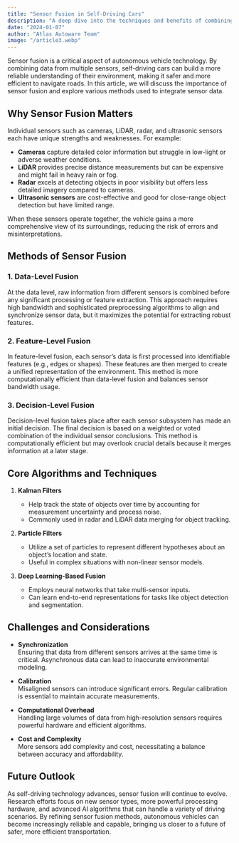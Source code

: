 ```yaml
---
title: "Sensor Fusion in Self-Driving Cars"
description: "A deep dive into the techniques and benefits of combining data from multiple sensors in autonomous vehicles."
date: "2024-01-07"
author: "Atlas Autoware Team"
image: "/article3.webp"
---
```


Sensor fusion is a critical aspect of autonomous vehicle technology. By combining data from multiple sensors, self-driving cars can build a more reliable understanding of their environment, making it safer and more efficient to navigate roads. In this article, we will discuss the importance of sensor fusion and explore various methods used to integrate sensor data.

## Why Sensor Fusion Matters

Individual sensors such as cameras, LiDAR, radar, and ultrasonic sensors each have unique strengths and weaknesses. For example:

- **Cameras** capture detailed color information but struggle in low-light or adverse weather conditions.  
- **LiDAR** provides precise distance measurements but can be expensive and might fail in heavy rain or fog.  
- **Radar** excels at detecting objects in poor visibility but offers less detailed imagery compared to cameras.  
- **Ultrasonic sensors** are cost-effective and good for close-range object detection but have limited range.

When these sensors operate together, the vehicle gains a more comprehensive view of its surroundings, reducing the risk of errors and misinterpretations.

## Methods of Sensor Fusion

### 1. Data-Level Fusion

At the data level, raw information from different sensors is combined before any significant processing or feature extraction. This approach requires high bandwidth and sophisticated preprocessing algorithms to align and synchronize sensor data, but it maximizes the potential for extracting robust features.

### 2. Feature-Level Fusion

In feature-level fusion, each sensor’s data is first processed into identifiable features (e.g., edges or shapes). These features are then merged to create a unified representation of the environment. This method is more computationally efficient than data-level fusion and balances sensor bandwidth usage.

### 3. Decision-Level Fusion

Decision-level fusion takes place after each sensor subsystem has made an initial decision. The final decision is based on a weighted or voted combination of the individual sensor conclusions. This method is computationally efficient but may overlook crucial details because it merges information at a later stage.

## Core Algorithms and Techniques

1. **Kalman Filters**  
   - Help track the state of objects over time by accounting for measurement uncertainty and process noise.  
   - Commonly used in radar and LiDAR data merging for object tracking.

2. **Particle Filters**  
   - Utilize a set of particles to represent different hypotheses about an object’s location and state.  
   - Useful in complex situations with non-linear sensor models.

3. **Deep Learning-Based Fusion**  
   - Employs neural networks that take multi-sensor inputs.  
   - Can learn end-to-end representations for tasks like object detection and segmentation.

## Challenges and Considerations

- **Synchronization**  
  Ensuring that data from different sensors arrives at the same time is critical. Asynchronous data can lead to inaccurate environmental modeling.

- **Calibration**  
  Misaligned sensors can introduce significant errors. Regular calibration is essential to maintain accurate measurements.

- **Computational Overhead**  
  Handling large volumes of data from high-resolution sensors requires powerful hardware and efficient algorithms.

- **Cost and Complexity**  
  More sensors add complexity and cost, necessitating a balance between accuracy and affordability.

## Future Outlook

As self-driving technology advances, sensor fusion will continue to evolve. Research efforts focus on new sensor types, more powerful processing hardware, and advanced AI algorithms that can handle a variety of driving scenarios. By refining sensor fusion methods, autonomous vehicles can become increasingly reliable and capable, bringing us closer to a future of safer, more efficient transportation.

